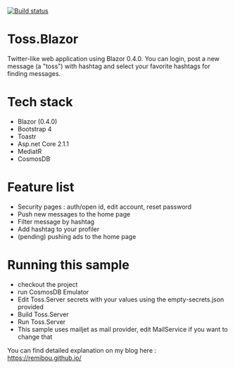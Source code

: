 [![Build status](https://ci.appveyor.com/api/projects/status/mek4xbti51pog09j?svg=true)](https://ci.appveyor.com/project/RemiBou/toss-blazor)

# Toss.Blazor
Twitter-like web application using Blazor 0.4.0. You can login, post a new message (a "toss") with hashtag and select your favorite hashtags for finding messages.

# Tech stack
- Blazor (0.4.0)
- Bootstrap 4
- Toastr
- Asp.net Core 2.1.1
- MediatR
- CosmosDB

# Feature list
- Security pages : auth/open id, edit account, reset password
- Push new messages to the home page
- Filter message by hashtag
- Add hashtag to your profiler
- (pending) pushing ads to the home page

# Running this sample
- checkout the project
- run CosmosDB Emulator
- Edit Toss.Server secrets with your values using the empty-secrets.json provided
- Build Toss.Server
- Run Toss.Server
- This sample uses mailjet as mail provider, edit MailService if you want to change that

You can find detailed explanation on my blog here : https://remibou.github.io/
